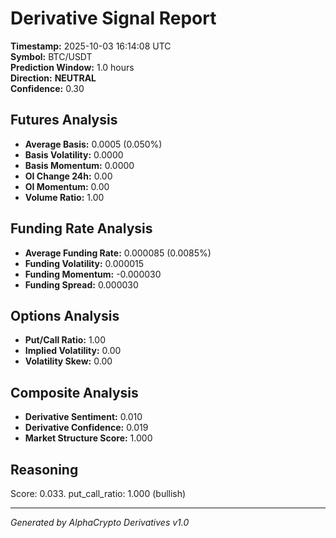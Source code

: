 # Derivative Signal Report

**Timestamp:** 2025-10-03 16:14:08 UTC  
**Symbol:** BTC/USDT  
**Prediction Window:** 1.0 hours  
**Direction:** **NEUTRAL**  
**Confidence:** 0.30

## Futures Analysis
- **Average Basis:** 0.0005 (0.050%)
- **Basis Volatility:** 0.0000
- **Basis Momentum:** 0.0000
- **OI Change 24h:** 0.00
- **OI Momentum:** 0.00
- **Volume Ratio:** 1.00

## Funding Rate Analysis
- **Average Funding Rate:** 0.000085 (0.0085%)
- **Funding Volatility:** 0.000015
- **Funding Momentum:** -0.000030
- **Funding Spread:** 0.000030

## Options Analysis
- **Put/Call Ratio:** 1.00
- **Implied Volatility:** 0.00
- **Volatility Skew:** 0.00

## Composite Analysis
- **Derivative Sentiment:** 0.010
- **Derivative Confidence:** 0.019
- **Market Structure Score:** 1.000

## Reasoning
Score: 0.033. put_call_ratio: 1.000 (bullish)

---
*Generated by AlphaCrypto Derivatives v1.0*
